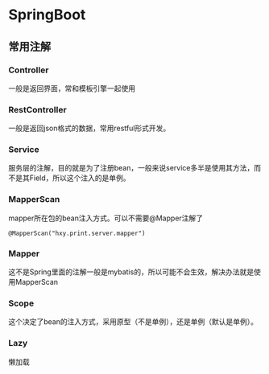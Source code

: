 # SpringBoot

## 常用注解

### Controller

一般是返回界面，常和模板引擎一起使用

### RestController

一般是返回json格式的数据，常用restful形式开发。

### Service

服务层的注解，目的就是为了注册bean，一般来说service多半是使用其方法，而不是其Field，所以这个注入的是单例。

### MapperScan

mapper所在包的bean注入方式。可以不需要@Mapper注解了

```
@MapperScan("hxy.print.server.mapper")
```

### Mapper

这不是Spring里面的注解一般是mybatis的，所以可能不会生效，解决办法就是使用MapperScan

### Scope

这个决定了bean的注入方式，采用原型（不是单例），还是单例（默认是单例）。

### Lazy

懒加载



